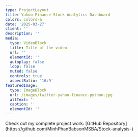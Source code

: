 ```yaml
---
type: ProjectLayout
title: Yahoo Finance Stock Analytics Dashboard
colors: colors-a
date: '2025-03-27'
client: ''
description: ''
media:
  type: VideoBlock
  title: Title of the video
  url: ''
  elementId: ''
  autoplay: false
  loop: false
  muted: false
  controls: true
  aspectRatio: '16:9'
featuredImage:
  type: ImageBlock
  url: /images/twitter-yahoo-finance-python.jpg
  altText: ''
  caption: ''
  elementId: ''
---
```

<div style="text-align: left">Check out my complete project work:  [GitHub Repository](https://github.com/MinhPhanBabsonMSBA/Stock-analysis-)</div>

